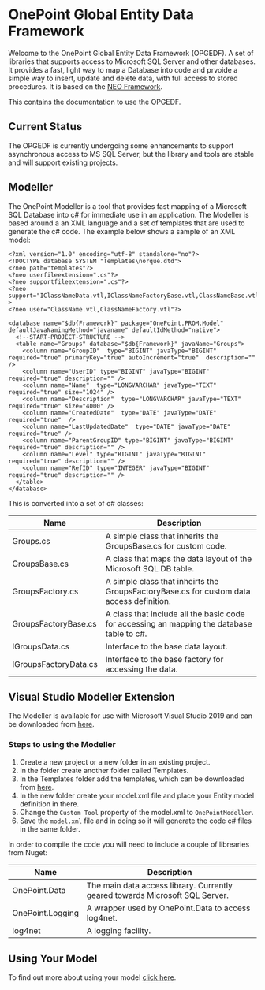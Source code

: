 # OnePoint Global Entity Data Framework
Welcome to the OnePoint Global Entity Data Framework (OPGEDF). A set of libraries that supports access to Microsoft SQL 
Server and other databases. It provides a fast, light way to map a Database into code and prvoide a simple way to insert, 
update and delete data, with full access to stored procedures. It is based on the [NEO Framework](http://neo.sourceforge.net/).

This contains the documentation to use the OPGEDF.

## Current Status
The OPGEDF is currently undergoing some enhancements to support asynchronous access to MS SQL Server, but the library and 
tools are stable and will support existing projects.

## Modeller
The OnePoint Modeller is a tool that provides fast mapping of a Microsoft SQL Database into c# for immediate use in an application. The Modeller is based around a an XML language and a set of templates that are used to generate the c# code. The example below shows a sample of an XML model:
```
<?xml version="1.0" encoding="utf-8" standalone="no"?>
<!DOCTYPE database SYSTEM "Templates\norque.dtd">
<?neo path="templates"?>
<?neo userfileextension=".cs"?>
<?neo supportfileextension=".cs"?>
<?neo support="IClassNameData.vtl,IClassNameFactoryBase.vtl,ClassNameBase.vtl,ClassNameFactoryBase.vtl"?>
<?neo user="ClassName.vtl,ClassNameFactory.vtl"?>

<database name="$db{Framework}" package="OnePoint.PROM.Model" defaultJavaNamingMethod="javaname" defaultIdMethod="native">
  <!--START-PROJECT-STRUCTURE -->
  <table name="Groups" database="$db{Framework}" javaName="Groups">
    <column name="GroupID"  type="BIGINT" javaType="BIGINT" required="true" primaryKey="true" autoIncrement="true"  description=""  />
    <column name="UserID" type="BIGINT" javaType="BIGINT" required="true" description="" />
    <column name="Name"  type="LONGVARCHAR" javaType="TEXT" required="true" size="1024" />
    <column name="Description"  type="LONGVARCHAR" javaType="TEXT" required="true" size="4000" />
    <column name="CreatedDate"  type="DATE" javaType="DATE" required="true"  />
    <column name="LastUpdatedDate"  type="DATE" javaType="DATE" required="true" />
    <column name="ParentGroupID" type="BIGINT" javaType="BIGINT" required="true" description="" />
    <column name="Level" type="BIGINT" javaType="BIGINT" required="true" description="" />
    <column name="RefID" type="INTEGER" javaType="BIGINT" required="true" description="" />
  </table>
</database>
```

This is converted into a set of c# classes:

Name | Description
---- | -----------
Groups.cs | A simple class that inherits the GroupsBase.cs for custom code.
GroupsBase.cs | A class that maps the data layout of the Microsoft SQL DB table.
GroupsFactory.cs | A simple class that inheirts the GroupsFactoryBase.cs for custom data access definition.
GroupsFactoryBase.cs | A class that include all the basic code for accessing an mapping the database table to c#.
IGroupsData.cs | Interface to the base data layout.
IGroupsFactoryData.cs | Interface to the base factory for accessing the data.

## Visual Studio Modeller Extension
The Modeller is available for use with Microsoft Visual Studio 2019 and can be downloaded from [here](/VisualStudio).

### Steps to using the Modeller
1. Create a new project or a new folder in an existing project.
2. In the folder create another folder called Templates.
3. In the Templates folder add the templates, which can be downloaded from [here](/VisualStudio/templates).
4. In the new folder create your model.xml file and place your Entity model definition in there.
5. Change the `Custom Tool` property of the model.xml to `OnePointModeller`.
6. Save the `model.xml` file and in doing so it will generate the code c# files in the same folder.

In order to compile the code you will need to include a couple of librearies from Nuget:

Name | Description
---- | -----------
OnePoint.Data | The main data access library. Currently geared towards Microsoft SQL Server.
OnePoint.Logging | A wrapper used by OnePoint.Data to access log4net.
log4net | A logging facility.

## Using Your Model
To find out more about using your model [click here](Using.md).



